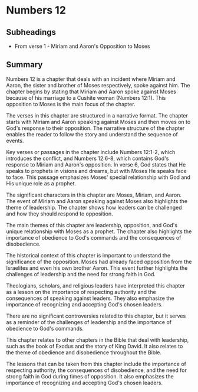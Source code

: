 # Numbers 12

## Subheadings

* From verse 1 - Miriam and Aaron's Opposition to Moses

## Summary

Numbers 12 is a chapter that deals with an incident where Miriam and Aaron, the sister and brother of Moses respectively, spoke against him. The chapter begins by stating that Miriam and Aaron spoke against Moses because of his marriage to a Cushite woman (Numbers 12:1). This opposition to Moses is the main focus of the chapter.

The verses in this chapter are structured in a narrative format. The chapter starts with Miriam and Aaron speaking against Moses and then moves on to God's response to their opposition. The narrative structure of the chapter enables the reader to follow the story and understand the sequence of events.

Key verses or passages in the chapter include Numbers 12:1-2, which introduces the conflict, and Numbers 12:6-8, which contains God's response to Miriam and Aaron's opposition. In verse 6, God states that He speaks to prophets in visions and dreams, but with Moses He speaks face to face. This passage emphasizes Moses' special relationship with God and His unique role as a prophet.

The significant characters in this chapter are Moses, Miriam, and Aaron. The event of Miriam and Aaron speaking against Moses also highlights the theme of leadership. The chapter shows how leaders can be challenged and how they should respond to opposition.

The main themes of this chapter are leadership, opposition, and God's unique relationship with Moses as a prophet. The chapter also highlights the importance of obedience to God's commands and the consequences of disobedience.

The historical context of this chapter is important to understand the significance of the opposition. Moses had already faced opposition from the Israelites and even his own brother Aaron. This event further highlights the challenges of leadership and the need for strong faith in God.

Theologians, scholars, and religious leaders have interpreted this chapter as a lesson on the importance of respecting authority and the consequences of speaking against leaders. They also emphasize the importance of recognizing and accepting God's chosen leaders.

There are no significant controversies related to this chapter, but it serves as a reminder of the challenges of leadership and the importance of obedience to God's commands.

This chapter relates to other chapters in the Bible that deal with leadership, such as the book of Exodus and the story of King David. It also relates to the theme of obedience and disobedience throughout the Bible.

The lessons that can be taken from this chapter include the importance of respecting authority, the consequences of disobedience, and the need for strong faith in God during times of opposition. It also emphasizes the importance of recognizing and accepting God's chosen leaders.